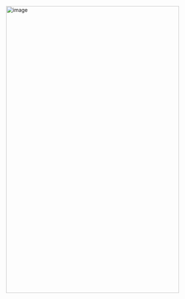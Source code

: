 <img width="469" height="780" alt="image" src="https://github.com/user-attachments/assets/596ed9a5-77b4-40e9-8640-278df560ff34" />
